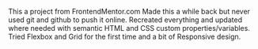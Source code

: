 This a project from FrontendMentor.com
Made this a while back but never used git and github to push it online.
Recreated everything and updated where needed with semantic HTML and CSS custom properties/variables.
Tried Flexbox and Grid for the first time and a bit of Responsive design.